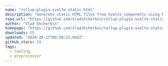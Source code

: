 ```yaml
---
name: "rollup-plugin-svelte-static-html"
description: "Generate static HTML files from Svelte components using Rollup."
repo_url: "https://github.com/vladshcherbin/rollup-plugin-svelte-static-html"
author: "Vlad Shcherbin"
homepage: "https://github.com/vladshcherbin/rollup-plugin-svelte-static-html#readme"
downloads: 25
updated: "2019-10-17T00:50:21.942Z"
github_stars: 19
tags: 
  - tooling
  - preprocessor
---
```

